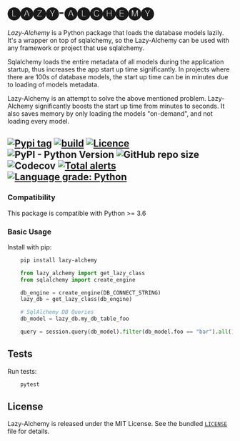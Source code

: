 # 🅛🅐🅩🅨-🅐🅛🅒🅗🅔🅜🅨

*Lazy-Alchemy* is a Python package that loads the database models lazily. It's a wrapper on top of sqlalchemy, so the Lazy-Alchemy can be used with any framework or project that use sqlalchemy.

Sqlalchemy loads the entire metadata of all models during the application startup, thus increases the app start up time significantly. In projects where there are 100s of database models, the start up time can be in minutes due to loading of models metadata.

Lazy-Alchemy is an attempt to solve the above mentioned problem. Lazy-Alchemy significantly boosts the start up time from minutes to seconds. It also saves memory by only loading the models "on-demand", and not loading every model.



[![Pypi tag](https://img.shields.io/pypi/v/lazy_alchemy.svg?style=flat-square&label=version)](https://pypi.org/project/lazy_alchemy/) [![build](https://github.com/joke2k/faker/workflows/Python%20Tests/badge.svg?branch=master&event=push)](https://github.com/satyamsoni2211/lazy_alchemy/actions) [![Licence](https://img.shields.io/badge/license-MIT-blue.svg?style=flat-square)](https://github.com/satyamsoni2211/lazy_alchemy/blob/master/LICENSE)
![PyPI - Python Version](https://img.shields.io/pypi/pyversions/lazy_alchemy)
![GitHub repo size](https://img.shields.io/github/repo-size/satyamsoni2211/lazy_alchemy)
![Codecov](https://img.shields.io/codecov/c/github/satyamsoni2211/lazy_alchemy)
[![Total alerts](https://img.shields.io/lgtm/alerts/g/satyamsoni2211/lazy_alchemy.svg?logo=lgtm&logoWidth=18)](https://lgtm.com/projects/g/satyamsoni2211/lazy_alchemy/alerts/)
[![Language grade: Python](https://img.shields.io/lgtm/grade/python/g/satyamsoni2211/lazy_alchemy.svg?logo=lgtm&logoWidth=18)](https://lgtm.com/projects/g/satyamsoni2211/lazy_alchemy/context:python)
----

### Compatibility


This package is compatible with Python >= 3.6

### Basic Usage


Install with pip:

```bash
    pip install lazy-alchemy
```


```python
    from lazy_alchemy import get_lazy_class
    from sqlalchemy import create_engine

    db_engine = create_engine(DB_CONNECT_STRING)
    lazy_db = get_lazy_class(db_engine)
```

```python
    # SqlAlchemy DB Queries
    db_model = lazy_db.my_db_table_foo

    query = session.query(db_model).filter(db_model.foo == "bar").all()
```

Tests
-----

Run tests:

```bash
    pytest
```


License
-------

Lazy-Alchemy is released under the MIT License. See the bundled [`LICENSE`](https://github.com/satyamsoni2211/lazy_alchemy/blob/master/LICENSE) file
for details.
